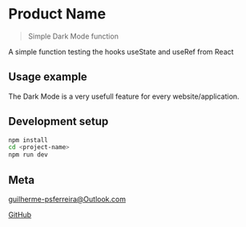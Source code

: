 # Product Name

> Simple Dark Mode function

A simple function testing the hooks useState and useRef from React

## Usage example

The Dark Mode is a very usefull feature for every website/application.

## Development setup

```sh
npm install
cd <project-name>
npm run dev
```

## Meta

guilherme-psferreira@Outlook.com

[GitHub](https://github.com/GuiPSF)
